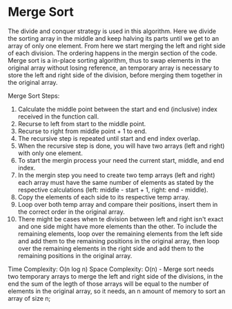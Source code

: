 # Merge Sort
The divide and conquer strategy is used in this algorithm.
Here we divide the sorting array in the middle and keep halving its parts
until we get to an array of only one element.
From here we start merging the left and right side of each division.
The ordering happens in the mergin section of the code.
Merge sort is a in-place sorting algorithm, thus to swap elements in the
original array without losing reference, an temporary array is necessary
to store the left and right side of the division, before merging them
together in the original array.

Merge Sort Steps:
1. Calculate the middle point between the start and end (inclusive) index
   received in the function call.
2. Recurse to left from start to the middle point.
3. Recurse to right from middle point + 1 to end.
4. The recursive step is repeated until start and end index overlap.
5. When the recursive step is done, you will have two arrays (left and
   right) with only one element.
6. To start the mergin process your need the current start, middle, and
   end index.
7. In the mergin step you need to create two temp arrays (left and right)
   each array must have the same number of elements as stated by the 
   respective calculations (left: middle - start + 1, right: end - middle).
8. Copy the elements of each side to its respective temp array.
9. Loop over both temp array and compare their positions, insert them in
   the correct order in the original array.
10. There might be cases when te division between left and right isn't 
    exact and one side might have more elements than the other. To include 
    the remaining elements, loop over the remaining elements from the left 
    side and add them to the remaining positions in the original array, 
    then loop over the remaining elements in the right side and add them 
    to the remaining positions in the original array.

Time Complexity: O(n log n)
Space Complexity: O(n)
    - Merge sort needs two temporary arrays to merge the left and right 
      side of the divisions, in the end the sum of the legth of those 
      arrays will be equal to the number of elements in the original array,
      so it needs, an n amount of memory to sort an array of size n;
